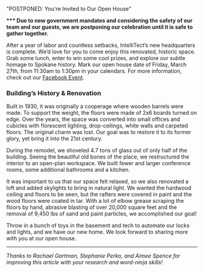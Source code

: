 

 "POSTPONED: You're Invited to Our Open House"

**\*\*\* Due to new government mandates and considering the safety of our team and our guests, we are postponing our celebration until it is safe to gather together.**

After a year of labor and countless setbacks, IntelliTect’s new headquarters is complete. We’d love for you to come enjoy this renovated, historic space. Grab some lunch, enter to win some cool prizes, and explore our subtle homage to Spokane history. Mark our open house date of Friday, March 27th, from 11:30am to 1:30pm in your calendars. For more information, check out our [Facebook Event](https://bit.ly/IntelliTect-Open-House).

### Building’s History & Renovation

Built in 1930, it was originally a cooperage where wooden barrels were made. To support the weight, the floors were made of 2x6 boards turned on edge. Over the years, the space was converted into small offices and cubicles with florescent lighting, drop-ceilings, white walls and carpeted floors. The original charm was lost. Our goal was to restore it to its former glory, yet bring it into the 21st century.

During the remodel, we shoveled 4.7 tons of glass out of only half of the building. Seeing the beautiful old bones of the place, we restructured the interior to an open-plan workspace. We built fewer and larger conference rooms, some additional bathrooms and a kitchen.

It was important to us that our space felt relaxed, so we also renovated a loft and added skylights to bring in natural light. We wanted the hardwood ceiling and floors to be seen, but the rafters were covered in paint and the wood floors were coated in tar. With a lot of elbow grease scraping the floors by hand, abrasive blasting of over 20,000 square feet and the removal of 9,450 lbs of sand and paint particles, we accomplished our goal!

Throw in a bunch of toys in the basement and tech to automate our locks and lights, and we have our new home. We look forward to sharing more with you at our open house.

* * *

_Thanks to Rachael Gartman, Stephanie Perko, and Aimee Spence for improving this article with your research and word-ninja skills!_
